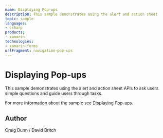 ```yaml
---
name: Displaying Pop-ups
description: This sample demonstrates using the alert and action sheet APIs to ask users simple questions and guide users through tasks. For more information about the sample see Displaying Pop-ups.
topic: sample
languages:
- csharp
products:
- xamarin
technologies:
- xamarin-forms
urlFragment: navigation-pop-ups
---
```

Displaying Pop-ups
==================

This sample demonstrates using the alert and action sheet APIs to ask users simple questions and guide users through tasks.

For more information about the sample see [Displaying Pop-ups](http://developer.xamarin.com/guides/cross-platform/xamarin-forms/user-interface/navigation/pop-ups/).

Author
------

Craig Dunn / David Britch
